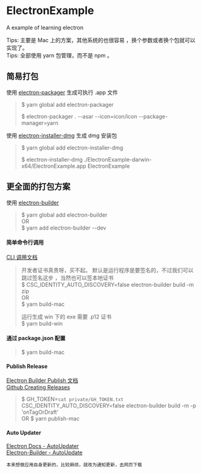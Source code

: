 # ElectronExample

A example of learning electron

Tips: 主要是 Mac 上的方案，其他系统的也很容易 ，换个参数或者换个包就可以实现了。  
Tips: 全部使用 yarn 包管理，而不是 npm 。  


## 简易打包

使用 [electron-packager](https://github.com/electron-userland/electron-packager) 生成可执行 .app 文件

> $ yarn global add electron-packager   
> 
> $ electron-packager . --asar --icon=icon/icon --package-manager=yarn   

使用 [electron-installer-dmg](https://github.com/mongodb-js/electron-installer-dmg) 生成 dmg 安装包

> $ yarn global add electron-installer-dmg   
> 
> $ electron-installer-dmg ./ElectronExample-darwin-x64/ElectronExample.app   ElectronExample

## 更全面的打包方案

使用 [electron-builder](https://github.com/electron-userland/electron-builder) 

> $ yarn global add electron-builder   
> OR  
> $ yarn add electron-builder --dev   


#### 简单命令行调用

[CLI 调用文档](https://www.electron.build/cli)

> 开发者证书真贵呀，买不起。 
> 默认是运行程序是要签名的，不过我们可以跳过签名这步 ，当然也可以签本地证书   
> $ CSC_IDENTITY_AUTO_DISCOVERY=false electron-builder build -m zip      
> OR  
> $ yarn build-mac  
>
> 运行生成 win 下的 exe 需要 .p12 证书  
> $ yarn build-win  

#### 通过 package.json 配置  

> $ yarn build-mac   

#### Publish Release  

[Electron Builder Publish 文档](https://www.electron.build/configuration/publish)   
[Github Creating Releases](https://help.github.com/articles/creating-releases/)   

> $ GH_TOKEN=`cat private/GH_TOKEN.txt` CSC_IDENTITY_AUTO_DISCOVERY=false electron-builder build -m -p 'onTagOrDraft'    
> OR
> $ yarn publish-mac 

#### Auto Updater
[Electron Docs - AutoUpdater](https://electronjs.org/docs/api/auto-updater)  
[Electron-Builder - AutoUpdate](https://www.electron.build/auto-update)  

`本来想做应用自身更新的，比较麻烦，就改为通知更新，去网页下载`




